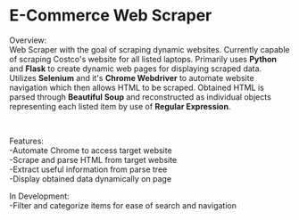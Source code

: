 # E-Commerce Web Scraper

Overview: <br/>
Web Scraper with the goal of scraping dynamic websites. Currently capable of scraping Costco's website for all listed laptops. Primarily uses **Python** and **Flask** to create dynamic web pages for displaying scraped data. Utilizes **Selenium** and it's **Chrome Webdriver** to automate website navigation which then allows HTML to be scraped. Obtained HTML is parsed through **Beautiful Soup** and reconstructed as individual objects representing each listed item by use of **Regular Expression**.

<br/>

Features: <br/>
-Automate Chrome to access target website <br/>
-Scrape and parse HTML from target website <br/>
-Extract useful information from parse tree <br/>
-Display obtained data dynamically on page <br/>

In Development: <br/>
-Filter and categorize items for ease of search and navigation <br/>
